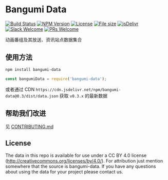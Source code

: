 # Bangumi Data

[![Build Status](https://badgen.net/travis/bangumi-data/bangumi-data?icon=travis&label=build)](https://travis-ci.org/bangumi-data/bangumi-data)
[![NPM Version](https://badgen.net/npm/v/bangumi-data?icon=npm)](https://www.npmjs.com/package/bangumi-data)
[![License](https://badgen.net/npm/license/bangumi-data?icon=https://api.iconify.design/octicon:law.svg?color=white)](https://github.com/bangumi-data/bangumi-data#license)
[![File size](https://badgen.net/bundlephobia/minzip/bangumi-data?icon=https://api.iconify.design/ant-design:file-zip-outline.svg?color=white)](https://bundlephobia.com/result?p=bangumi-data)
[![jsDelivr](https://badgen.net/jsdelivr/hits/npm/bangumi-data?icon=https://api.iconify.design/simple-icons:jsdelivr.svg?color=white)](https://www.jsdelivr.com/package/npm/bangumi-data)
[![Slack Welcome](https://badgen.net/badge/icon/welcome?icon=slack&label=slack)](https://bangumi-data.slack.com)
[![PRs Welcome](https://badgen.net/badge/PRs/welcome?icon=https://api.iconify.design/octicon:git-pull-request.svg?color=white)](CONTRIBUTING.md)

动画番组及其放送、资讯站点数据集合

## 使用方法

```bash
npm install bangumi-data
```

```js
const bangumiData = require('bangumi-data');
```

或者通过 CDN `https://cdn.jsdelivr.net/npm/bangumi-data@0.3/dist/data.json` 获取 `v0.3.x` 的最新数据

## 帮助我们改进

见 [CONTRIBUTING.md](CONTRIBUTING.md)

## License

The data in this repo is available for use under a CC BY 4.0 license (http://creativecommons.org/licenses/by/4.0/). For attribution just mention somewhere that the source is bangumi-data. If you have any questions about using the data for your project please contact us.
